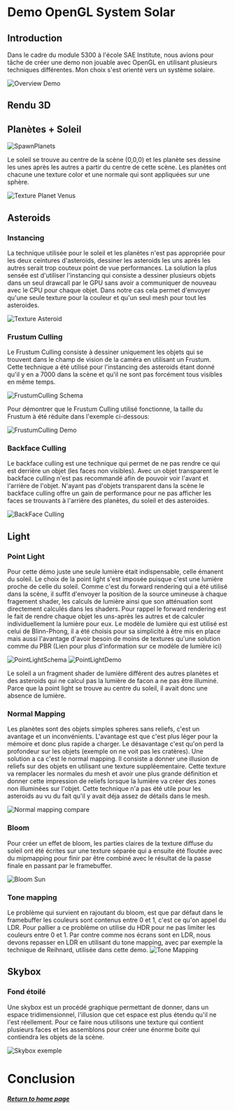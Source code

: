 # Demo OpenGL System Solar

## Introduction

Dans le cadre du module 5300 à l'école SAE Institute, nous avions pour tâche de créer une demo non jouable avec OpenGL en utilisant plusieurs techniques différentes. Mon choix s'est orienté vers un système solaire.

![Overview Demo](../assets/GIF/Demo1.gif)

## Rendu 3D
## Planètes + Soleil
![SpawnPlanets](../assets/GIF/spawnPlanets.gif)

Le soleil se trouve au centre de la scène (0,0,0) et les planète ses dessine les unes après les autres a partir du centre de cette scène. Les planètes ont chacune une texture color et une normale qui sont appliquées sur une sphère.

![Texture Planet Venus](../assets/Montage_normal_mapping.PNG)


## Asteroids
### Instancing
La technique utilisée pour le soleil et les planètes n'est pas appropriée pour les deux ceintures d'asteroids, dessiner les asteroids les uns aprés les autres serait trop couteux point de vue performances. La solution la plus sensée est d'utiliser l'instancing qui consiste a dessiner plusieurs objets dans un seul drawcall par le GPU sans avoir a communiquer de nouveau avec le CPU pour chaque objet. Dans notre cas cela permet d'envoyer qu'une seule texture pour la couleur et qu'un seul mesh pour tout les asteroides.

![Texture Asteroid](../assets/Montage_Asteroid.PNG)

### Frustum Culling
Le Frustum Culling consiste à dessiner uniquement les objets qui se trouvent dans le champ de vision de la caméra en utilisant un Frustum. Cette technique a été utilisé pour l'instancing des asteroids étant donné qu'il y en a 7000 dans la scène et qu'il ne sont pas forcément tous visibles en même temps.

![FrustumCulling Schema](../assets/FrustumCulling.jpg)

Pour démontrer que le Frustum Culling utilisé fonctionne, la taille du Frustum à été réduite dans l'exemple ci-dessous:

![FrustumCulling Demo](../assets/GIF/FrustumCulling.gif)

### Backface Culling
Le backface culling est une technique qui permet de ne pas rendre ce qui est derrière un objet (les faces non visibles). Avec un objet transparent le backface culling n'est pas recommandé afin de pouvoir voir l'avant et l'arrière de l'objet.
N'ayant pas d'objets transparent dans la scène le backface culling offre un gain de performance pour ne pas afficher les faces se trouvants à l'arrière des planètes, du soleil et des asteroides.

![BackFace Culling](../assets/backfaceCulling.png)

## Light
### Point Light
Pour cette démo juste une seule lumière était indispensable, celle émanent du soleil. Le choix de la point light s'est imposée puisque c'est une lumière proche de celle du soleil. Comme c'est du forward rendering qui a été utilisé dans la scène, il suffit d'envoyer la position de la source umineuse à chaque fragement shader, les calculs de lumière ainsi que son atténuation sont directement calculés dans les shaders. Pour rappel le forward rendering est le fait de rendre chaque objet les uns-après les autres et de calculer individuellement la lumière pour eux. Le modèle de lumière qui est utilisé est celui de Blinn-Phong, il a été choisis pour sa simplicité à être mis en place mais aussi l'avantage d'avoir besoin de moins de textures qu'une solution comme du PBR (Lien pour plus d'information sur ce modèle de lumière ici)

![PointLightSchema](../assets/PointLight.PNG)
![PointLightDemo](../assets/PointLight3.png)

Le soleil a un fragment shader de lumière différent des autres planètes et des asteroids qui ne calcul pas la lumière de facon a ne pas être illuminé. Parce que la point light se trouve au centre du soleil, il avait donc une absence de lumière.

### Normal Mapping
Les planètes sont des objets simples spheres sans reliefs, c'est un avantage et un inconvénients. L'avantage est que c'est plus léger pour la mémoire et donc plus rapide a charger. Le désavantage c'est qu'on perd la profondeur sur les objets (exemple on ne voit pas les cratères).
Une solution a ca c'est le normal mapping. Il consiste a donner une illusion de reliefs sur des objets en utilisant une texture suppléementaire. Cette texture va remplacer les normales du mesh et avoir une plus grande définition et donner cette impression de reliefs lorsque la lumière va créer des zones non illuminées sur l'objet. Cette technique n'a pas été utile pour les asteroids au vu du fait qu'il y avait déja assez de détails dans le mesh.

![Normal mapping compare](../assets/normal_mapping_compare.png)

### Bloom
Pour créer un effet de bloom, les parties claires de la texture diffuse du soleil ont été écrites sur une texture séparée qui a ensuite été floutée avec du mipmapping pour finir par être combiné avec le résultat de la passe finale en passant par le framebuffer.

![Bloom Sun](../assets/Montage_bloom_sun.PNG)

### Tone mapping
Le problème qui survient en rajoutant du bloom, est que par défaut dans le framebuffer les couleurs sont contenus entre 0 et 1, c'est ce qu'on appel du LDR. Pour pallier a ce problème on utilise du HDR pour ne pas limiter les couleurs entre 0 et 1. Par contre comme nos écrans sont en LDR, nous devons repasser en LDR en utilisant du tone mapping, avec par exemple la technique de Reihnard, utilisée dans cette demo.
![Tone Mapping](../assets/hdr_exposure_tone_mapping.png)

## Skybox
### Fond étoilé
Une skybox est un procédé graphique permettant de donner, dans un espace tridimensionnel, l'illusion que cet espace est plus étendu qu'il ne l'est réellement. Pour ce faire nous utilisons une texture qui contient plusieurs faces et les assemblons pour créer une énorme boite qui contiendra les objets de la scène.

![Skybox exemple](../assets/Example_Skybox.png)

# Conclusion

##### [Return to home page](https://sosolamojo.github.io/)
